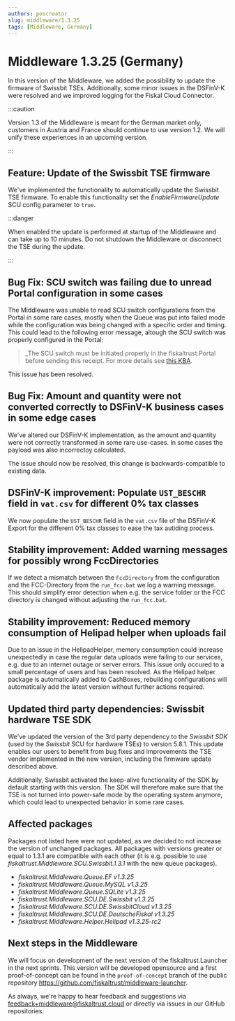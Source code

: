 ```yaml
---
authors: poscreator
slug: middleware/1.3.25
tags: [Middleware, Germany]
---
```


# Middleware 1.3.25 (Germany)
In this version of the Middleware, we added the possibility to update the firmware of Swissbit TSEs. Additionally, some minor issues in the DSFinV-K were resolved and we improved logging for the Fiskal Cloud Connector.

<!--truncate-->

:::caution

Version 1.3 of the Middleware is meant for the German market only, customers in Austria and France should continue to use version 1.2. We will unify these experiences in an upcoming version.

:::

## Feature: Update of the Swissbit TSE firmware
We've implemented the functionality to automatically update the Swissbit TSE firmware. To enable this functionality set the _EnableFirmwareUpdate_ SCU config parameter to `true`.

:::danger

When enabled the update is performed at startup of the Middleware and can take up to 10 minutes. Do not shutdown the Middleware or disconnect the TSE during the update.

:::

## Bug Fix: SCU switch was failing due to unread Portal configuration in some cases
The Middleware was unable to read SCU switch configurations from the Portal in some rare cases, mostly when the Queue was put into failed mode while the configuration was being changed with a specific order and timing. This could lead to the following error message, altough the SCU switch was properly configured in the Portal:
> _The SCU switch must be initiated properly in the fiskaltrust.Portal before sending this receipt. For more details see [this KBA](https://portal.fiskaltrust.de/KBArticle#/KA-01112).

This issue has been resolved.

## Bug Fix: Amount and quantity were not converted correctly to DSFinV-K business cases in some edge cases
We've altered our DSFinV-K implementation, as the amount and quantity were not correctly transformed in some rare use-cases.
In some cases the payload was also incorrectoy calculated.

The issue should now be resolved, this change is backwards-compatible to existing data.

## DSFinV-K improvement: Populate `UST_BESCHR` field in `vat.csv` for different 0% tax classes
We now populate the `UST_BESCHR` field in the `vat.csv` file of the DSFinV-K Export for the different 0% tax classes to ease the tax autiding process.

## Stability improvement: Added warning messages for possibly wrong FccDirectories
If we detect a mismatch between the `FccDirectory` from the configuration and the FCC-Directory from the `run_fcc.bat` we log a warning message. This should simplify error detection when e.g. the service folder or the FCC directory is changed without adjusting the `run_fcc.bat`.

## Stability improvement: Reduced memory consumption of Helipad helper when uploads fail
Due to an issue in the HelipadHelper, memory consumption could increase unexpectedly in case the regular data uploads were failing to our services, e.g. due to an internet outage or server errors. This issue only occured to a small percentage of users and has been resolved. As the Helipad helper package is automatically added to CashBoxes, rebuilding configurations will automatically add the latest version without further actions required.

## Updated third party dependencies: Swissbit hardware TSE SDK
We've updated the version of the 3rd party dependency to the _Swissbit SDK_ (used by the _Swissbit_ SCU for hardware TSEs) to version 5.8.1. This update enables our users to benefit from bug fixes and improvements the TSE vendor implemented in the new version, including the firmware update described above. 

Additionally, Swissbit activated the keep-alive functionality of the SDK by default starting with this version. The SDK will therefore make sure that the TSE is not turned into power-safe mode by the operating system anymore, which could lead to unexpected behavior in some rare cases.

## Affected packages
Packages not listed here were not updated, as we decided to not increase the version of unchanged packages. All packages with versions greater or equal to 1.3.1 are compatible with each other (it is e.g. possible to use _fiskaltrust.Middleware.SCU.Swissbit.1.3.1_ with the new queue packages).

- _fiskaltrust.Middleware.Queue.EF v1.3.25_
- _fiskaltrust.Middleware.Queue.MySQL v1.3.25_
- _fiskaltrust.Middleware.Queue.SQLite v1.3.25_
- _fiskaltrust.Middleware.SCU.DE.Swissbit v1.3.25_
- _fiskaltrust.Middleware.SCU.DE.SwissbitCloud v1.3.25_
- _fiskaltrust.Middleware.SCU.DE.DeutscheFiskal v1.3.25_
- _fiskaltrust.Middleware.Helper.Helipad v1.3.25-rc2_

## Next steps in the Middleware
We will focus on development of the next version of the fiskaltrust.Launcher in the next sprints.
This version will be developed opensource and a first proof-of-concept can be found in the `proof-of-concept` branch of the public repository https://github.com/fiskaltrust/middleware-launcher.

As always, we're happy to hear feedback and suggestions via [feedback+middleware@fiskaltrust.cloud](mailto:feedback+middleware@fiskaltrust.cloud) or directly via issues in our GitHub repositories.
